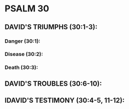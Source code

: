 ---
---
# PSALM 30 
## DAVID\'S TRIUMPHS (30:1-3): 
###  Danger (30:1): 
###  Disease (30:2): 
###  Death (30:3): 
## DAVID\'S TROUBLES (30:6-10): 
## IDAVID\'S TESTIMONY (30:4-5, 11-12): 
